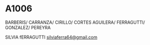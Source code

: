 # A1006
BARBERIS/ CARRANZA/ CIRILLO/ CORTES AGUILERA/ FERRAGUTTI/ GONZALEZ/ PEREYRA

SILVIA fERRAGUTTI silviaferra64@gmail.com
